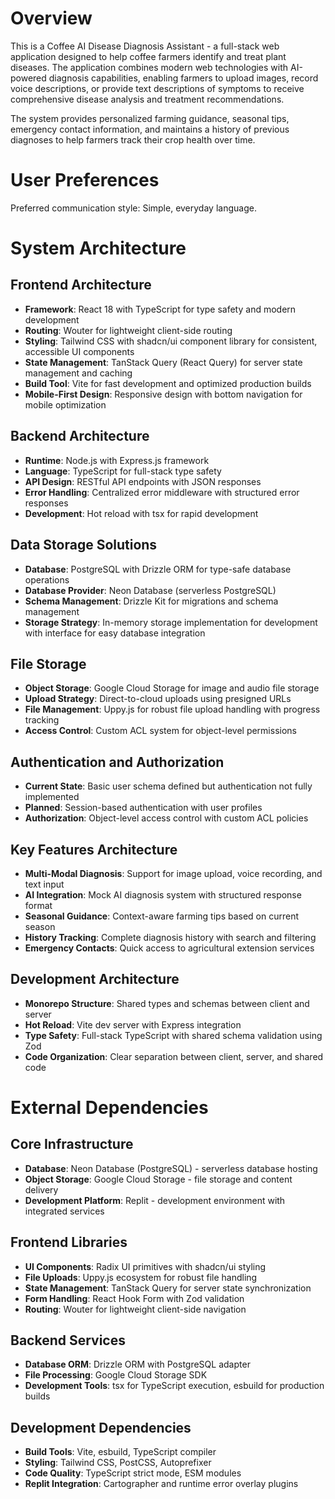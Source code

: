 # Overview

This is a Coffee AI Disease Diagnosis Assistant - a full-stack web application designed to help coffee farmers identify and treat plant diseases. The application combines modern web technologies with AI-powered diagnosis capabilities, enabling farmers to upload images, record voice descriptions, or provide text descriptions of symptoms to receive comprehensive disease analysis and treatment recommendations.

The system provides personalized farming guidance, seasonal tips, emergency contact information, and maintains a history of previous diagnoses to help farmers track their crop health over time.

# User Preferences

Preferred communication style: Simple, everyday language.

# System Architecture

## Frontend Architecture
- **Framework**: React 18 with TypeScript for type safety and modern development
- **Routing**: Wouter for lightweight client-side routing
- **Styling**: Tailwind CSS with shadcn/ui component library for consistent, accessible UI components
- **State Management**: TanStack Query (React Query) for server state management and caching
- **Build Tool**: Vite for fast development and optimized production builds
- **Mobile-First Design**: Responsive design with bottom navigation for mobile optimization

## Backend Architecture
- **Runtime**: Node.js with Express.js framework
- **Language**: TypeScript for full-stack type safety
- **API Design**: RESTful API endpoints with JSON responses
- **Error Handling**: Centralized error middleware with structured error responses
- **Development**: Hot reload with tsx for rapid development

## Data Storage Solutions
- **Database**: PostgreSQL with Drizzle ORM for type-safe database operations
- **Database Provider**: Neon Database (serverless PostgreSQL)
- **Schema Management**: Drizzle Kit for migrations and schema management
- **Storage Strategy**: In-memory storage implementation for development with interface for easy database integration

## File Storage
- **Object Storage**: Google Cloud Storage for image and audio file storage
- **Upload Strategy**: Direct-to-cloud uploads using presigned URLs
- **File Management**: Uppy.js for robust file upload handling with progress tracking
- **Access Control**: Custom ACL system for object-level permissions

## Authentication and Authorization
- **Current State**: Basic user schema defined but authentication not fully implemented
- **Planned**: Session-based authentication with user profiles
- **Authorization**: Object-level access control with custom ACL policies

## Key Features Architecture
- **Multi-Modal Diagnosis**: Support for image upload, voice recording, and text input
- **AI Integration**: Mock AI diagnosis system with structured response format
- **Seasonal Guidance**: Context-aware farming tips based on current season
- **History Tracking**: Complete diagnosis history with search and filtering
- **Emergency Contacts**: Quick access to agricultural extension services

## Development Architecture
- **Monorepo Structure**: Shared types and schemas between client and server
- **Hot Reload**: Vite dev server with Express integration
- **Type Safety**: Full-stack TypeScript with shared schema validation using Zod
- **Code Organization**: Clear separation between client, server, and shared code

# External Dependencies

## Core Infrastructure
- **Database**: Neon Database (PostgreSQL) - serverless database hosting
- **Object Storage**: Google Cloud Storage - file storage and content delivery
- **Development Platform**: Replit - development environment with integrated services

## Frontend Libraries
- **UI Components**: Radix UI primitives with shadcn/ui styling
- **File Uploads**: Uppy.js ecosystem for robust file handling
- **State Management**: TanStack Query for server state synchronization
- **Form Handling**: React Hook Form with Zod validation
- **Routing**: Wouter for lightweight client-side navigation

## Backend Services
- **Database ORM**: Drizzle ORM with PostgreSQL adapter
- **File Processing**: Google Cloud Storage SDK
- **Development Tools**: tsx for TypeScript execution, esbuild for production builds

## Development Dependencies
- **Build Tools**: Vite, esbuild, TypeScript compiler
- **Styling**: Tailwind CSS, PostCSS, Autoprefixer
- **Code Quality**: TypeScript strict mode, ESM modules
- **Replit Integration**: Cartographer and runtime error overlay plugins